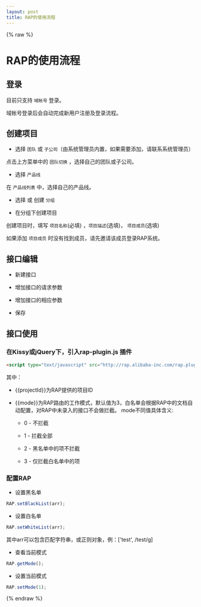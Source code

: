 ```yaml
---
layout: post
title: RAP的使用流程
---
```


{% raw %}

# RAP的使用流程

## 登录

目前只支持 `域帐号` 登录。

域帐号登录后会自动完成新用户注册及登录流程。

## 创建项目

- 选择 `团队` 或 `子公司`（由系统管理员内置，如果需要添加，请联系系统管理员）

点击上方菜单中的 `团队切换` ，选择自己的团队或子公司。

- 选择 `产品线` 

在 `产品线列表` 中，选择自己的产品线。

- 选择 或 创建 `分组`

- 在分组下创建项目

创建项目时，填写 `项目名称`(必填) ，`项目描述`(选填)， `项目成员`(选填)

如果添加 `项目成员` 时没有找到成员，请先邀请该成员登录RAP系统。

## 接口编辑

- 新建接口

- 增加接口的请求参数

- 增加接口的相应参数

- 保存

## 接口使用

### 在Kissy或jQuery下，引入rap-plugin.js 插件

```html
<script type="text/javascript" src="http://rap.alibaba-inc.com/rap.plugin.js?projectId={{projectId}}&mode={{mode}}"></script>
```

其中：

- {{projectId}}为RAP提供的项目ID

- {{mode}}为RAP路由的工作模式，默认值为3，白名单会根据RAP中的文档自动配置，对RAP中未录入的接口不会做拦截。
mode不同值具体含义: 
    
    - 0 - 不拦截 

    - 1 - 拦截全部 

    - 2 - 黑名单中的项不拦截 

    - 3 - 仅拦截白名单中的项

### 配置RAP

- 设置黑名单

```js
RAP.setBlackList(arr);
```

- 设置白名单

```js
RAP.setWhiteList(arr);
```

其中arr可以包含匹配字符串，或正则对象，例：['test', /test/g]

- 查看当前模式

```js
RAP.getMode();
```

- 设置当前模式

```js
RAP.setMode(1);
```

{% endraw %}
